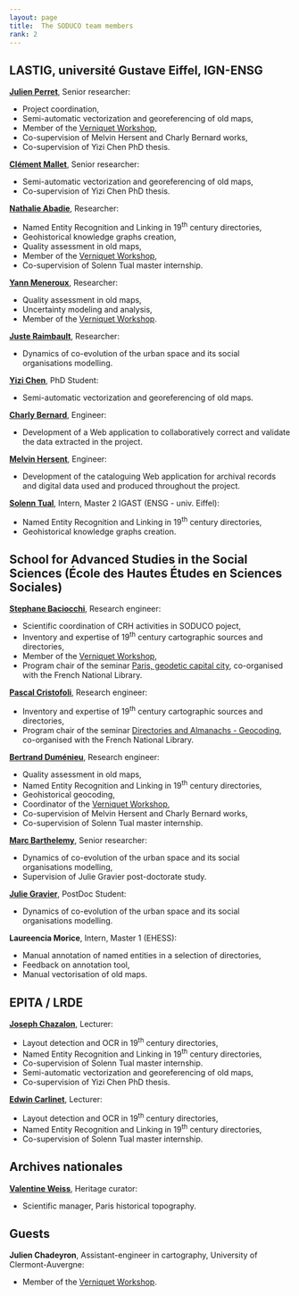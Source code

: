 ```yaml
---
layout: page
title:  The SODUCO team members
rank: 2
---
```


## LASTIG, université Gustave Eiffel, IGN-ENSG

**[Julien Perret](https://www.umr-lastig.fr/julien-perret/)**, Senior researcher:
* Project coordination,
* Semi-automatic vectorization and georeferencing of old maps,
* Member of the [Verniquet Workshop](/verniquet_workshop/),
* Co-supervision of Melvin Hersent and Charly Bernard works, 
* Co-supervision of Yizi Chen PhD thesis.  

**[Clément Mallet](https://www.umr-lastig.fr/clement-mallet/)**, Senior researcher:
* Semi-automatic vectorization and georeferencing of old maps,
* Co-supervision of Yizi Chen PhD thesis. 

**[Nathalie Abadie](https://www.umr-lastig.fr/nathalie-abadie/)**, Researcher:
* Named Entity Recognition and Linking in 19<sup>th</sup> century directories,
* Geohistorical knowledge graphs creation,
* Quality assessment in old maps,
* Member of the [Verniquet Workshop](/verniquet_workshop/),
* Co-supervision of Solenn Tual master internship.  

**[Yann Meneroux](https://www.researchgate.net/profile/Yann-Meneroux)**, Researcher:
* Quality assessment in old maps,
* Uncertainty modeling and analysis,
* Member of the [Verniquet Workshop](/verniquet_workshop/).

**[Juste Raimbault](https://scholar.google.fr/citations?user=zoioGw4AAAAJ&hl=fr)**, Researcher:
* Dynamics of co-evolution of the urban space and its social organisations modelling. 

**[Yizi Chen](https://www.umr-lastig.fr/yizi-chen/)**, PhD Student:
* Semi-automatic vectorization and georeferencing of old maps.

**[Charly Bernard](https://www.umr-lastig.fr/charly-bernard/)**, Engineer:
*  Development of a Web application to collaboratively correct and validate the data extracted in the project.

**[Melvin Hersent](https://www.umr-lastig.fr/melvin-hersent/)**, Engineer:
*  Development of the cataloguing Web application for archival records and digital data used and produced throughout the project.

**[Solenn Tual](https://www.umr-lastig.fr/solenn-tual/)**, Intern, Master 2 IGAST (ENSG - univ. Eiffel):
*  Named Entity Recognition and Linking in 19<sup>th</sup> century directories,
*  Geohistorical knowledge graphs creation.


## School for Advanced Studies in the Social Sciences (École des Hautes Études en Sciences Sociales)

**[Stephane Baciocchi](http://ladehis.ehess.fr/index.php?604)**, Research engineer:
* Scientific coordination of CRH activities in SODUCO poject,
* Inventory and expertise of 19<sup>th</sup> century cartographic sources and directories,
* Member of the [Verniquet Workshop](/verniquet_workshop/),
* Program chair of the seminar [Paris, geodetic capital city](/soduco_bnf_seminars/), co-organised with the French National Library.  

**[Pascal Cristofoli](http://crh.ehess.fr/index.php?602)**, Research engineer:
* Inventory and expertise of 19<sup>th</sup> century cartographic sources and directories,
* Program chair of the seminar [Directories and Almanachs - Geocoding](/soduco_bnf_seminars/), co-organised with the French National Library.   

**[Bertrand Duménieu](http://crh.ehess.fr/index.php?5206)**, Research engineer:
* Quality assessment in old maps,
* Named Entity Recognition and Linking in 19<sup>th</sup> century directories,
* Geohistorical geocoding,
* Coordinator of the [Verniquet Workshop](/verniquet_workshop/),
* Co-supervision of Melvin Hersent and Charly Bernard works,
* Co-supervision of Solenn Tual master internship. 

**[Marc Barthelemy](http://cams.ehess.fr/marc-barthelemy/)**, Senior researcher:
* Dynamics of co-evolution of the urban space and its social organisations modelling,
* Supervision of Julie Gravier post-doctorate study. 

**[Julie Gravier](http://cams.ehess.fr/doctorants-et-post-doctorants/)**, PostDoc Student:
* Dynamics of co-evolution of the urban space and its social organisations modelling. 

**Laureencia Morice**, Intern, Master 1 (EHESS):
*  Manual annotation of named entities in a selection of directories,
*  Feedback on annotation tool,
*  Manual vectorisation of old maps.

## EPITA / LRDE

**[Joseph Chazalon](https://www.lrde.epita.fr/wiki/User:Chazalon)**, Lecturer:
* Layout detection and OCR in 19<sup>th</sup> century directories,
* Named Entity Recognition and Linking in 19<sup>th</sup> century directories,
* Co-supervision of Solenn Tual master internship.  
* Semi-automatic vectorization and georeferencing of old maps,
* Co-supervision of Yizi Chen PhD thesis. 

**[Edwin Carlinet](https://www.lrde.epita.fr/wiki/User:Carlinet)**, Lecturer:
* Layout detection and OCR in 19<sup>th</sup> century directories,
* Named Entity Recognition and Linking in 19<sup>th</sup> century directories,
* Co-supervision of Solenn Tual master internship.  

## Archives nationales

**[Valentine Weiss](https://www.chartes.psl.eu/fr/valentine-weiss)**, Heritage curator:
* Scientific manager, Paris historical topography. 

## Guests

**Julien Chadeyron**, Assistant-engineer in cartography, University of Clermont-Auvergne:
* Member of the [Verniquet Workshop](/verniquet_workshop/).




